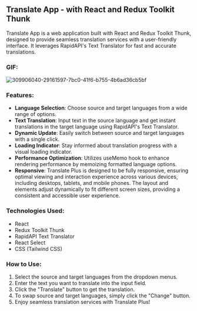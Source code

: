## Translate App - with React and Redux Toolkit Thunk

Translate App is a web application built with React and Redux Toolkit Thunk, designed to provide seamless translation services with a user-friendly interface. It leverages RapidAPI's Text Translator for fast and accurate translations.

### GIF:

![309906040-29161597-7bc0-41f6-b755-4b6ad36cb5bf](https://github.com/SakirParlakbileker/Translate-App/assets/147662891/9395538d-53ac-4b3a-8809-2564815b61b5)



### Features:

- **Language Selection**: Choose source and target languages from a wide range of options.
- **Text Translation**: Input text in the source language and get instant translations in the target language using RapidAPI's Text Translator.
- **Dynamic Update**: Easily switch between source and target languages with a single click.
- **Loading Indicator**: Stay informed about translation progress with a visual loading indicator.
- **Performance Optimization**: Utilizes useMemo hook to enhance rendering performance by memoizing formatted language options.
- **Responsive**: Translate Plus is designed to be fully responsive, ensuring optimal viewing and interaction experience across various devices, including desktops, tablets, and mobile phones. The layout and elements adjust dynamically to fit different screen sizes, providing a consistent and accessible user experience.


### Technologies Used:

- React
- Redux Toolkit Thunk
- RapidAPI Text Translator
- React Select
- CSS (Tailwind CSS)

### How to Use:

1. Select the source and target languages from the dropdown menus.
2. Enter the text you want to translate into the input field.
3. Click the "Translate" button to get the translation.
4. To swap source and target languages, simply click the "Change" button.
5. Enjoy seamless translation services with Translate Plus!

